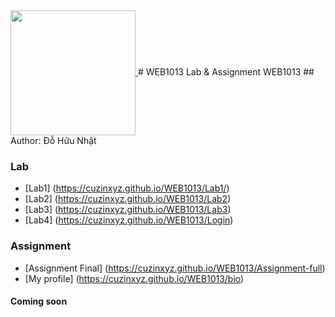 <a href="https://cuzin.tk">
    <img src="https://bio.cuzin.tk/images/avatar.jpg" align="center" width="200" height="200" />
  </a>
# WEB1013
Lab &amp; Assignment WEB1013
## Author: Đỗ Hữu Nhật

### Lab
* [Lab1] (https://cuzinxyz.github.io/WEB1013/Lab1/) 
* [Lab2] (https://cuzinxyz.github.io/WEB1013/Lab2)
* [Lab3] (https://cuzinxyz.github.io/WEB1013/Lab3)
* [Lab4] (https://cuzinxyz.github.io/WEB1013/Login)

### Assignment 
* [Assignment Final] (https://cuzinxyz.github.io/WEB1013/Assignment-full)
* [My profile] (https://cuzinxyz.github.io/WEB1013/bio)

#### Coming soon
